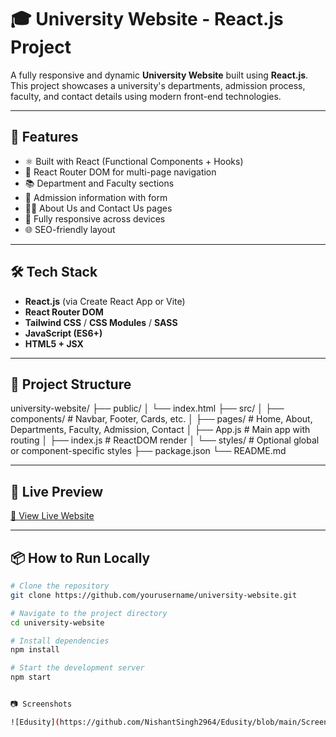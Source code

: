 # 🎓 University Website - React.js Project

A fully responsive and dynamic **University Website** built using **React.js**. This project showcases a university's departments, admission process, faculty, and contact details using modern front-end technologies.

---

## 🚀 Features

- ⚛️ Built with React (Functional Components + Hooks)
- 🧭 React Router DOM for multi-page navigation
- 📚 Department and Faculty sections
- 📝 Admission information with form
- 🧑‍🏫 About Us and Contact Us pages
- 📱 Fully responsive across devices
- 🌐 SEO-friendly layout

---

## 🛠️ Tech Stack

- **React.js** (via Create React App or Vite)
- **React Router DOM**
- **Tailwind CSS** / **CSS Modules** / **SASS**
- **JavaScript (ES6+)**
- **HTML5 + JSX**

---

## 📂 Project Structure

university-website/
├── public/
│ └── index.html
├── src/
│ ├── components/ # Navbar, Footer, Cards, etc.
│ ├── pages/ # Home, About, Departments, Faculty, Admission, Contact
│ ├── App.js # Main app with routing
│ ├── index.js # ReactDOM render
│ └── styles/ # Optional global or component-specific styles
├── package.json
└── README.md


---

## 🔗 Live Preview

[🔗 View Live Website](https://edusity-peach-nu.vercel.app/)

---

## 📦 How to Run Locally

```bash
# Clone the repository
git clone https://github.com/yourusername/university-website.git

# Navigate to the project directory
cd university-website

# Install dependencies
npm install

# Start the development server
npm start


📷 Screenshots

![Edusity](https://github.com/NishantSingh2964/Edusity/blob/main/Screenshot%20(48).png) 

